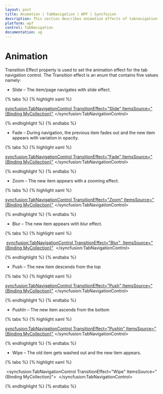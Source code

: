 ```yaml
---
layout: post
title: Animation | TabNavigation | WPF | Syncfusion
description: This section describes animation effects of tabnavigation control.
platform: wpf
control: TabNavigation
documentation: ug
---
```


# Animation

Transition Effect property is used to set the animation effect for the tab navigation control. The Transition effect is an enum that contains five values namely:

* Slide – The item/page navigates with slide effect.

{% tabs %}
{% highlight xaml %}

<syncfusion:TabNavigationControl TransitionEffect="Slide" ItemsSource="{Binding MyCollection}">
</syncfusion:TabNavigationControl>

{% endhighlight %}
{% endtabs %}

* Fade – During navigation, the previous item fades out and the new item appears with variation in opacity.

{% tabs %}
{% highlight xaml %}

<syncfusion:TabNavigationControl TransitionEffect="Fade" ItemsSource="{Binding MyCollection}">
</syncfusion:TabNavigationControl>

{% endhighlight %}
{% endtabs %}

* Zoom – The new item appears with a zooming effect.

{% tabs %}
{% highlight xaml %}

<syncfusion:TabNavigationControl TransitionEffect="Zoom" ItemsSource="{Binding MyCollection}">
</syncfusion:TabNavigationControl>

{% endhighlight %}
{% endtabs %}

* Blur – The new item appears with blur effect.

{% tabs %}
{% highlight xaml %}

 <syncfusion:TabNavigationControl TransitionEffect="Blur"  ItemsSource="{Binding MyCollection}">
 </syncfusion:TabNavigationControl>

{% endhighlight %}
{% endtabs %}

* Push – The new item descends from the top 

{% tabs %}
{% highlight xaml %}

<syncfusion:TabNavigationControl TransitionEffect="Push" ItemsSource="{Binding MyCollection}">
</syncfusion:TabNavigationControl>

{% endhighlight %}
{% endtabs %}

* PushIn – The new item ascends from the bottom

{% tabs %}
{% highlight xaml %}

<syncfusion:TabNavigationControl TransitionEffect="PushIn" ItemsSource="{Binding MyCollection}">
</syncfusion:TabNavigationControl>

{% endhighlight %}
{% endtabs %}

* Wipe – The old item gets washed out and the new item appears.

{% tabs %}
{% highlight xaml %}

 <syncfusion:TabNavigationControl TransitionEffect="Wipe" ItemsSource="{Binding MyCollection}">
 </syncfusion:TabNavigationControl>

{% endhighlight %}
{% endtabs %}
